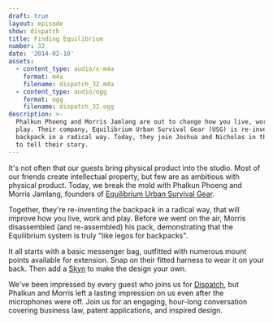 ```yaml
---
draft: true
layout: episode
show: dispatch
title: Finding Equilibrium
number: 32
date: '2014-02-10'
assets:
  - content_type: audio/x-m4a
    format: m4a
    filename: dispatch_32.m4a
  - content_type: audio/ogg
    format: ogg
    filename: dispatch_32.ogg
description: >-
  Phalkun Phoeng and Morris Jamlang are out to change how you live, work, and
  play. Their company, Equilibrium Urban Survival Gear (USG) is re-inventing the
  backpack in a radical way. Today, they join Joshua and Nicholas in the studio
  to tell their story.
---
```

It's not often that our guests bring physical product into the studio. Most of our friends create intellectual property, but few are as ambitious with physical product. Today, we break the mold with Phalkun Phoeng and Morris Jamlang, founders of [Equilibrium Urban Survival Gear](http://equnit.com).

Together, they're re-inventing the backpack in a radical way, that will improve how you live, work and play. Before we went on the air, Morris disassembled (and re-assembled) his pack, demonstrating that the Equilibrium system is truly "like legos for backpacks".

It all starts with a basic messenger bag, outfitted with numerous mount points available for extension. Snap on their fitted harness to wear it on your back. Then add a [Skyn](http://equnit.com/equilibrium/shop/category/skyns) to make the design your own.

We've been impressed by every guest who joins us for [Dispatch](http://machine.fm/dispatch), but Phalkun and Morris left a lasting impression on us even after the microphones were off. Join us for an engaging, hour-long conversation covering business law, patent applications, and inspired design.